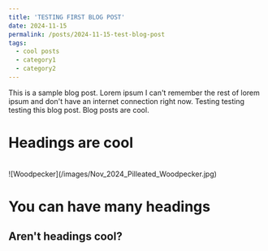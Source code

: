 ```yaml
---
title: 'TESTING FIRST BLOG POST'
date: 2024-11-15
permalink: /posts/2024-11-15-test-blog-post
tags:
  - cool posts
  - category1
  - category2
---
```


This is a sample blog post. Lorem ipsum I can't remember the rest of lorem ipsum and don't have an internet connection right now. Testing testing testing this blog post. Blog posts are cool.

Headings are cool
======

<br/>
![Woodpecker](/images/Nov_2024_Pilleated_Woodpecker.jpg)


You can have many headings
======

Aren't headings cool?
------